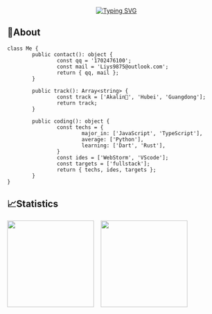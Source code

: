 <p align="center">
    <a href="https://git.io/typing-svg">
        <img src="https://readme-typing-svg.herokuapp.com?font=Fira+Code&weight=600&size=30&pause=1000&color=ACBAC7&center=true&vCenter=true&width=435&lines=Hi%2C+there!+I'm+Oreo." alt="Typing SVG" />
    </a>
</p>

## 🍪About
```typescipt
class Me {
        public contact(): object {
                const qq = '1702476100';
                const mail = 'Liys9875@outlook.com';
                return { qq, mail };
        }
      
        public track(): Array<string> {
                const track = ['Akalin🤣', 'Hubei', 'Guangdong'];
                return track;
        }
      
        public coding(): object {
                const techs = {
                        major_in: ['JavaScript', 'TypeScript'],
                        average: ['Python'],
                        learning: ['Dart', 'Rust'],
                }
                const ides = ['WebStorm', 'VScode'];
                const targets = ['fullstack'];
                return { techs, ides, targets };
        }
}
```

## 📈Statistics
<div align="left">
    <img height="200px" src="https://github-readme-stats.vercel.app/api/top-langs/?username=Lee8150951&layout=compact&langs_count=8" />
    <span>&nbsp;&nbsp;</span>
    <img height="200px" src="https://github-readme-streak-stats.herokuapp.com/?user=Lee8150951" />
</div>
<!--
**Lee8150951/Lee8150951** is a ✨ _special_ ✨ repository because its `README.md` (this file) appears on your GitHub profile.

Here are some ideas to get you started:

- 🔭 I’m currently working on ...
- 🌱 I’m currently learning ...
- 👯 I’m looking to collaborate on ...
- 🤔 I’m looking for help with ...
- 💬 Ask me about ...
- 📫 How to reach me: ...
- 😄 Pronouns: ...
- ⚡ Fun fact: ...
-->

